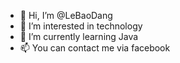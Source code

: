 - 👋 Hi, I’m @LeBaoDang
- 👀 I’m interested in technology
- 🌱 I’m currently learning Java
- 📫 You can contact me via facebook

<!---
LeBaoDang/LeBaoDang is a ✨ special ✨ repository because its `README.md` (this file) appears on your GitHub profile.
You can click the Preview link to take a look at your changes.
--->
